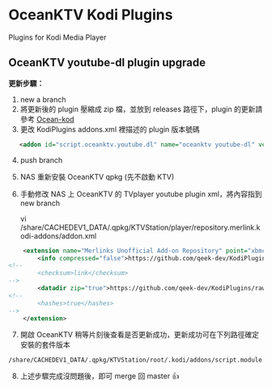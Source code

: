 # OceanKTV Kodi Plugins
Plugins for Kodi Media Player


## OceanKTV youtube-dl plugin upgrade

**更新步驟：**
1. new a branch
2. 將更新後的 plugin 壓縮成 zip 檔，並放到 releases 路徑下，plugin 的更新請參考 [Ocean-kod](https://github.com/qeek-dev/Ocean-kod)
3. 更改 KodiPlugins addons.xml 裡描述的 plugin 版本號碼
```xml
   <addon id="script.oceanktv.youtube.dl" name="oceanktv youtube-dl" version="17.918.0" provider-name="qnap">
```
4. push branch
5. NAS 重新安裝 OceanKTV qpkg (先不啟動 KTV)
6. 手動修改 NAS 上 OceanKTV 的 TVplayer youtube plugin xml，將內容指到 new branch

   vi /share/CACHEDEV1_DATA/.qpkg/KTVStation/player/repository.merlink.kodi-addons/addon.xml
```xml
    <extension name="Merlinks Unofficial Add-on Repository" point="xbmc.addon.repository">
        <info compressed="false">https://github.com/qeek-dev/KodiPlugins/raw/feature/remove-plugins/addons.xml</info>
<!--
        <checksum>link</checksum>
-->
        <datadir zip="true">https://github.com/qeek-dev/KodiPlugins/raw/feature/remove-plugins/releases</datadir>
<!--
        <hashes>true</hashes>
-->
    </extension>

```

7. 開啟 OceanKTV 稍等片刻後查看是否更新成功，更新成功可在下列路徑確定安裝的套件版本
```
/share/CACHEDEV1_DATA/.qpkg/KTVStation/root/.kodi/addons/script.module.youtube.dl/addon.xml
```
8. 上述步驟完成沒問題後，即可 merge 回 master :+1:

